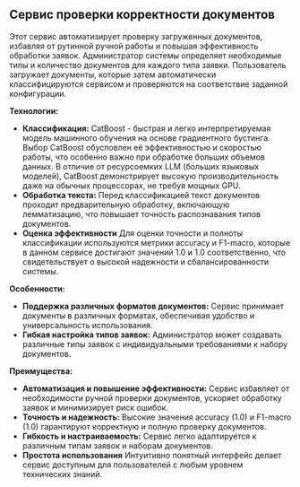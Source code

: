 ## Сервис проверки корректности документов

Этот сервис автоматизирует проверку загруженных документов, избавляя от рутинной ручной работы и повышая эффективность обработки заявок. Администратор системы определяет необходимые типы и количество документов для каждого типа заявки. Пользователь загружает документы, которые затем автоматически классифицируются сервисом и проверяются на соответствие заданной конфигурации.

**Технологии:**

* **Классификация:** CatBoost - быстрая и легко интерпретируемая модель машинного обучения на основе градиентного бустинга. Выбор CatBoost обусловлен её эффективностью и скоростью работы, что особенно важно при обработке больших объемов данных. В отличие от ресурсоемких LLM (больших языковых моделей), CatBoost демонстрирует высокую производительность даже на обычных процессорах, не требуя мощных GPU.
* **Обработка текста:** Перед классификацией текст документов проходит предварительную обработку, включающую лемматизацию, что повышает точность распознавания типов документов.
* **Оценка эффективности**  Для оценки точности и полноты классификации используются метрики accuracy и F1-macro, которые в данном сервисе достигают значений 1.0 и 1.0 соответственно, что свидетельствует о высокой надежности и сбалансированности системы.

**Особенности:**

* **Поддержка различных форматов документов:** Сервис принимает документы в различных форматах, обеспечивая удобство и универсальность использования.
* **Гибкая настройка типов заявок:** Администратор может создавать различные типы заявок с индивидуальными требованиями к набору документов.

**Преимущества:**

* **Автоматизация и повышение эффективности:** Сервис избавляет от необходимости ручной проверки документов, ускоряет обработку заявок и минимизирует риск ошибок.
* **Точность и надежность:** Высокие значения accuracy (1.0) и F1-macro (1.0) гарантируют корректную и полную проверку документов.
* **Гибкость и настраиваемость:** Сервис легко адаптируется к различным типам заявок и наборам документов. 
* **Простота использования** Интуитивно понятный интерфейс делает сервис доступным для пользователей с любым уровнем технических знаний.
